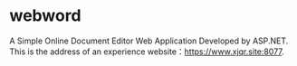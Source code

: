 # webword
A Simple Online Document Editor Web Application Developed by ASP.NET.
This is the address of an experience website：https://www.xjqr.site:8077.
